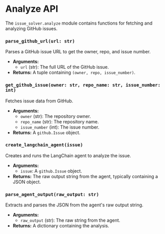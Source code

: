 # Analyze API

The `issue_solver.analyze` module contains functions for fetching and analyzing GitHub issues.

### `parse_github_url(url: str)`

Parses a GitHub issue URL to get the owner, repo, and issue number.

-   **Arguments:**
    -   `url` (str): The full URL of the GitHub issue.
-   **Returns:** A tuple containing `(owner, repo, issue_number)`.

### `get_github_issue(owner: str, repo_name: str, issue_number: int)`

Fetches issue data from GitHub.

-   **Arguments:**
    -   `owner` (str): The repository owner.
    -   `repo_name` (str): The repository name.
    -   `issue_number` (int): The issue number.
-   **Returns:** A `github.Issue` object.

### `create_langchain_agent(issue)`

Creates and runs the LangChain agent to analyze the issue.

-   **Arguments:**
    -   `issue`: A `github.Issue` object.
-   **Returns:** The raw output string from the agent, typically containing a JSON object.

### `parse_agent_output(raw_output: str)`

Extracts and parses the JSON from the agent's raw output string.

-   **Arguments:**
    -   `raw_output` (str): The raw string from the agent.
-   **Returns:** A dictionary containing the analysis. 